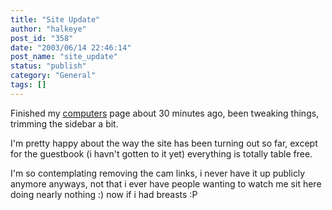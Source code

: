 ```yaml
---
title: "Site Update"
author: "halkeye"
post_id: "358"
date: "2003/06/14 22:46:14"
post_name: "site_update"
status: "publish"
category: "General"
tags: []
---
```


Finished my [computers](/computers/) page about 30 minutes ago, been tweaking things, trimming the sidebar a bit.

I'm pretty happy about the way the site has been turning out so far, except for the guestbook (i havn't gotten to it yet) everything is totally table free.

I'm so contemplating removing the cam links, i never have it up publicly anymore anyways, not that i ever have people wanting to watch me sit here doing nearly nothing :) now if i had breasts :P
